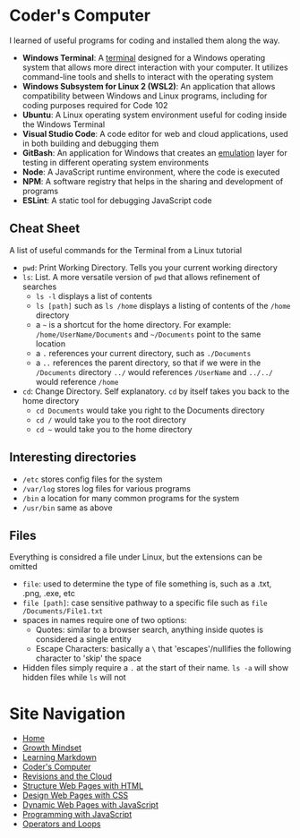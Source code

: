 # Coder's Computer

I learned of useful programs for coding and installed them along the way.
- **Windows Terminal**: A [terminal](https://en.wikipedia.org/wiki/Terminal_emulator) designed for a Windows operating system that allows more direct interaction with your computer. It utilizes command-line tools and shells to interact with the operating system
- **Windows Subsystem for Linux 2 (WSL2)**: An application that allows compatibility between Windows and Linux programs, including for coding purposes required for Code 102
- **Ubuntu**: A Linux operating system environment useful for coding inside the Windows Terminal
- **Visual Studio Code**: A code editor for web and cloud applications, used in both building and debugging them
- **GitBash**: An application for Windows that creates an [emulation](https://en.wikipedia.org/wiki/Emulator) layer for testing in different operating system environments
- **Node**: A JavaScript runtime environment, where the code is executed
- **NPM**: A software registry that helps in the sharing and development of programs
- **ESLint**: A static tool for debugging JavaScript code 

## Cheat Sheet
A list of useful commands for the Terminal from a Linux tutorial
- `pwd`: Print Working Directory. Tells you your current working directory
- `ls`: List. A more versatile version of `pwd` that allows refinement of searches
  * `ls -l` displays a list of contents
  * `ls [path]` such as `ls /home` displays a listing of contents of the `/home` directory
  * a `~` is a shortcut for the home directory. For example: `/home/UserName/Documents` and `~/Documents` point to the same location
  * a `.` references your current directory, such as `./Documents`
  * a `..` references the parent directory, so that if we were in the `/Documents` directory `../` would references `/UserName` and `../../` would reference `/home`
- `cd`: Change Directory. Self explanatory. `cd` by itself takes you back to the home directory
  * `cd Documents` would take you right to the Documents directory
  * `cd /` would take you to the root directory
  * `cd ~` would take you to the home directory

## Interesting directories
- `/etc` stores config files for the system
- `/var/log` stores log files for various programs
- `/bin` a location for many common programs for the system
- `/usr/bin` same as above

## Files
Everything is considred a file under Linux, but the extensions can be omitted
- `file`: used to determine the type of file something is, such as a .txt, .png, .exe, etc
- `file [path]`: case sensitive pathway to a specific file such as `file /Documents/File1.txt`
- spaces in names require one of two options:
  * Quotes: similar to a browser search, anything inside quotes is considered a single entity
  * Escape Characters: basically a `\` that 'escapes'/nullifies the following character to 'skip' the space
- Hidden files simply require a `.` at the start of their name. `ls -a` will show hidden files while `ls` will not

# Site Navigation 
- [Home](README.md)
- [Growth Mindset](Growth_Mindset.md)
- [Learning Markdown](Learning_Markdown.md)
- [Coder's Computer](Coders_Computer.md)
- [Revisions and the Cloud](Revisions_and_the_Cloud.md)
- [Structure Web Pages with HTML](Structure_Web_Pages_with_HTML.md)
- [Design Web Pages with CSS](Design_Web_Pages_with_CSS.md)
- [Dynamic Web Pages with JavaScript](Dynamic_Web_Pages_with_JavaScript.md)
- [Programming with JavaScript](Programming_with_JavaScript.md)
- [Operators and Loops](Operators_and_Loops.md)
